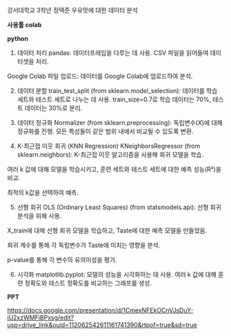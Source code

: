 강서대학교 3학년 정택준 우유맛에 대한 데이터 분석

**사용툴 colab**

**python**


1. 데이터 처리
pandas: 데이터프레임을 다루는 데 사용. CSV 파일을 읽어들여 데이터셋을 처리.

Google Colab 파일 업로드: 데이터를 Google Colab에 업로드하여 분석.

2. 데이터 분할
train_test_split (from sklearn.model_selection): 데이터를 학습 세트와 테스트 세트로 나누는 데 사용. train_size=0.7로 학습 데이터는 70%, 테스트 데이터는 30%로 분리.

3. 데이터 정규화
Normalizer (from sklearn.preprocessing): 독립변수(X)에 대해 정규화를 진행. 모든 특성들이 같은 범위 내에서 비교될 수 있도록 변환.

4. K-최근접 이웃 회귀 (KNN Regression)
KNeighborsRegressor (from sklearn.neighbors): K-최근접 이웃 알고리즘을 사용해 회귀 모델을 학습.

여러 k 값에 대해 모델을 학습시키고, 훈련 세트와 테스트 세트에 대한 예측 성능(R²)을 비교.

최적의 k값을 선택하여 예측.

5. 선형 회귀
OLS (Ordinary Least Squares) (from statsmodels.api): 선형 회귀 분석을 위해 사용.

X_train에 대해 선형 회귀 모델을 학습하고, Taste에 대한 예측 모델을 만들었음.

회귀 계수를 통해 각 독립변수가 Taste에 미치는 영향을 분석.

p-value를 통해 각 변수의 유의미성을 평가.

6. 시각화
matplotlib.pyplot: 모델의 성능을 시각화하는 데 사용. 여러 k 값에 대해 훈련 정확도와 테스트 정확도를 비교하는 그래프를 생성.

**PPT**

https://docs.google.com/presentation/d/1CmexNFEkOCnVJsDuY-iU2xzWMFiBPxsg/edit?usp=drive_link&ouid=112062542611161741390&rtpof=true&sd=true
